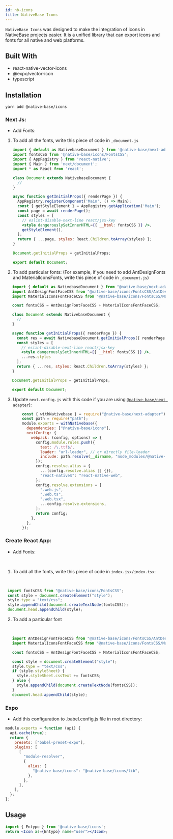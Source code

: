 ```yaml
---
id: nb-icons
title: NativeBase Icons
---
```


`NativeBase Icons` was designed to make the integration of icons in NativeBase projects easier. It is a unified library that can export icons and fonts for all native and web platforms.

## Built With

- react-native-vector-icons
- @expo/vector-icon
- typescript

## Installation

`yarn add @native-base/icons`

### Next Js:

- Add Fonts:

1. To add all the fonts, write this piece of code in `_document.js`
   <br/>

   ```jsx
   import { default as NativebaseDocument } from '@native-base/next-adapter/document';
   import fontsCSS from '@native-base/icons/FontsCSS';
   import { AppRegistry } from 'react-native';
   import { Main } from 'next/document';
   import * as React from 'react';

   class Document extends NativebaseDocument {
     //
   }

   async function getInitialProps({ renderPage }) {
     AppRegistry.registerComponent('Main', () => Main);
     const { getStyleElement } = AppRegistry.getApplication('Main');
     const page = await renderPage();
     const styles = [
       // eslint-disable-next-line react/jsx-key
       <style dangerouslySetInnerHTML={{ __html: fontsCSS }} />,
       getStyleElement(),
     ];
     return { ...page, styles: React.Children.toArray(styles) };
   }

   Document.getInitialProps = getInitialProps;

   export default Document;
   ```

2. To add particular fonts: (For example, if you need to add AntDesignFonts and MaterialIconsFonts, write this piece of code in `_document.js`)
   <br/>

```jsx
   import { default as NativebaseDocument } from "@native-base/next-adapter/document";
   import AntDesignFontFaceCSS from "@native-base/icons/FontsCSS/AntDesignFontFaceCSS";
   import MaterialIconsFontFaceCSS from "@native-base/icons/FontsCSS/MaterialIconsFontFaceCSS";

   const fontsCSS = AntDesignFontFaceCSS + MaterialIconsFontFaceCSS;

   class Document extends NativebaseDocument {
     //
   }

   async function getInitialProps({ renderPage }) {
     const res = await NativebaseDocument.getInitialProps({ renderPage });
     const styles = [
       // eslint-disable-next-line react/jsx-key
       <style dangerouslySetInnerHTML={{ __html: fontsCSS }} />,
       ...res.styles
     ];
     return { ...res, styles: React.Children.toArray(styles) };
   }

   Document.getInitialProps = getInitialProps;

   export default Document;
   ```

3. Update `next.config.js` with this code if you are using [`@native-base/next adapter`](https://github.com/GeekyAnts/native-base-next-adapter)):

   ```jsx
       const { withNativebase } = require("@native-base/next-adapter");
       const path = require("path");
       module.exports = withNativebase({
         dependencies: ["@native-base/icons"],
         nextConfig: {
           webpack: (config, options) => {
             config.module.rules.push({
               test: /\.ttf$/,
               loader: "url-loader", // or directly file-loader
               include: path.resolve(__dirname, "node_modules/@native-base/icons"),
             });
             config.resolve.alias = {
               ...(config.resolve.alias || {}),
               "react-native$": "react-native-web",
             };
             config.resolve.extensions = [
               ".web.js",
               ".web.ts",
               ".web.tsx",
               ...config.resolve.extensions,
             ];
             return config;
           },
         },
       });
   ```





### Create React App:

- Add Fonts:
<br/>

1. To add all the fonts, write this piece of code in `index.jsx/index.tsx`:
 <br/>

  ```jsx
   import fontsCSS from "@native-base/icons/FontsCSS";
   const style = document.createElement("style");
   style.type = "text/css";
   style.appendChild(document.createTextNode(fontsCSS));
   document.head.appendChild(style);
   ```

2. To add a particular font
 <br/>

```jsx
   import AntDesignFontFaceCSS from "@native-base/icons/FontsCSS/AntDesignFontFaceCSS";
   import MaterialIconsFontFaceCSS from "@native-base/icons/FontsCSS/MaterialIconsFontFaceCSS";

   const fontsCSS = AntDesignFontFaceCSS + MaterialIconsFontFaceCSS;

   const style = document.createElement("style");
   style.type = "text/css";
   if (style.styleSheet) {
     style.styleSheet.cssText += fontsCSS;
   } else {
     style.appendChild(document.createTextNode(fontsCSS));
   }
   document.head.appendChild(style);
   ```


### Expo

- Add this configuration to .babel.config.js file in root directory:

 ```jsx
 module.exports = function (api) {
   api.cache(true);
   return {
     presets: ["babel-preset-expo"],
     plugins: [
       [
         "module-resolver",
         {
           alias: {
             "@native-base/icons": "@native-base/icons/lib",
           },
         },
       ],
     ],
   };
 };
````

## Usage

```jsx
import { Entypo } from '@native-base/icons';
return <Icon as={Entypo} name="user"></Icon>;
```
